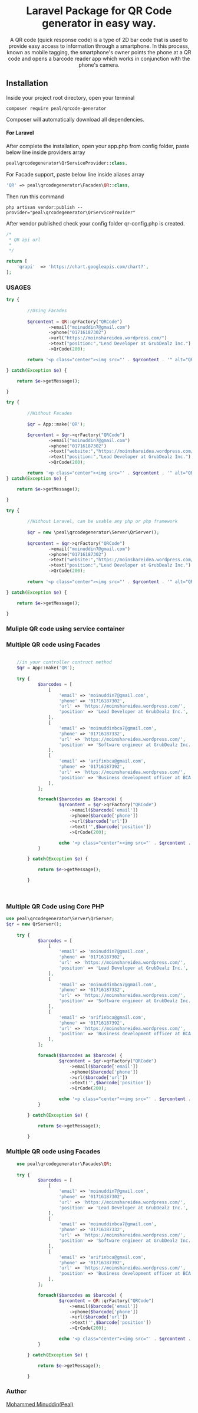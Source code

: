 <h1 align="center">Laravel Package for QR Code generator in easy way.</h1>

<p align="center">
    A QR code (quick response code) is a type of 2D bar code that is used to provide easy access to information through a smartphone. In this process, known as mobile tagging, the smartphone's owner points the phone at a QR code and opens a barcode reader app which works in conjunction with the phone's camera.
</p>

## Installation

Inside your project root directory, open your terminal

```shell
composer require peal/qrcode-generator
```

Composer will automatically download all dependencies.

#### For Laravel

After complete the installation, open your app.php from config folder, paste below line inside providers array 

```php
peal\qrcodegenerator\QrServiceProvider::class,
```

For Facade support, paste below line inside aliases array

```php
'QR' => peal\qrcodegenerator\Facades\QR::class,
```

Then run this command

```shell
php artisan vendor:publish --provider="peal\qrcodegenerator\QrServiceProvider"
```
After vendor published check your config folder qr-config.php is created.

```php
/*
 * QR api url
 * 
 */

return [
    'qrapi'  => 'https://chart.googleapis.com/chart?',
];
```

### USAGES 

```php
try {
        
        //Using Facades
        
        $qrcontent = QR::qrFactory("QRCode")
                ->email("moinuddin7@gmail.com")
                ->phone("01716187302")
                ->url("https://moinshareidea.wordpress.com/")
                ->text("position:","Lead Developer at GrubDealz Inc.")
                ->QrCode(200);

        return '<p class="center"><img src="' . $qrcontent . '" alt="QR Code" /></p>';

} catch(Exception $e) {

    return $e->getMessage();

}

try {
        
        //Without Facades
        
        $qr = App::make('QR');

        $qrcontent = $qr->qrFactory("QRCode")
                ->email("moinuddin7@gmail.com")
                ->phone("01716187302")
                ->text("website:","https://moinshareidea.wordpress.com/")
                ->text("position:","Lead Developer at GrubDealz Inc.")
                ->QrCode(200);

        return '<p class="center"><img src="' . $qrcontent . '" alt="QR Code" /></p>';
} catch(Exception $e) {

    return $e->getMessage();

}

try {
        
        //Without Laravel, can be usable any php or php framework 
        
        $qr = new \peal\qrcodegenerator\Server\QrServer();
        
        $qrcontent = $qr->qrFactory("QRCode")
                ->email("moinuddin7@gmail.com")
                ->phone("01716187302")
                ->text("website:","https://moinshareidea.wordpress.com/")
                ->text("position:","Lead Developer at GrubDealz Inc.")
                ->QrCode(200);
    
        return '<p class="center"><img src="' . $qrcontent . '" alt="QR Code" /></p>';

} catch(Exception $e) {

    return $e->getMessage();

}

```

### Muliple QR code using service container

### Multiple QR code using Facades

```php
    
    //in your controller contruct method
    $qr = App::make('QR');
    
    try {
            $barcodes = [
                [
                    'email' => 'moinuddin7@gmail.com',
                    'phone' => '01716187302',
                    'url' => 'https://moinshareidea.wordpress.com/',
                    'position' => 'Lead Developer at GrubDealz Inc.',
                ],
                [
                    'email' => 'moinuddinbca7@gmail.com',
                    'phone' => '01716187332',
                    'url' => 'https://moinshareidea.wordpress.com/',
                    'position' => 'Software engineer at GrubDealz Inc.',
                ],
                [
                    'email' => 'arifinbca@gmail.com',
                    'phone' => '01716187392',
                    'url' => 'https://moinshareidea.wordpress.com/',
                    'position' => 'Business development officer at BCA Bangladesh.',
                ],
            ];

            foreach($barcodes as $barcode) {
                    $qrcontent = $qr->qrFactory("QRCode")
                        ->email($barcode['email'])
                        ->phone($barcode['phone'])
                        ->url($barcode['url'])
                        ->text('',$barcode['position'])
                        ->QrCode(200);

                    echo '<p class="center"><img src="' . $qrcontent . '" alt="QR Code" /></p>';
            }

        } catch(Exception $e) {

            return $e->getMessage();

        }
        
        

```

### Multiple QR Code using Core PHP
```php
use peal\qrcodegenerator\Server\QrServer;
$qr = new QrServer();
    
    try {
            $barcodes = [
                [
                    'email' => 'moinuddin7@gmail.com',
                    'phone' => '01716187302',
                    'url' => 'https://moinshareidea.wordpress.com/',
                    'position' => 'Lead Developer at GrubDealz Inc.',
                ],
                [
                    'email' => 'moinuddinbca7@gmail.com',
                    'phone' => '01716187332',
                    'url' => 'https://moinshareidea.wordpress.com/',
                    'position' => 'Software engineer at GrubDealz Inc.',
                ],
                [
                    'email' => 'arifinbca@gmail.com',
                    'phone' => '01716187392',
                    'url' => 'https://moinshareidea.wordpress.com/',
                    'position' => 'Business development officer at BCA Bangladesh.',
                ],
            ];

            foreach($barcodes as $barcode) {
                    $qrcontent = $qr->qrFactory("QRCode")
                        ->email($barcode['email'])
                        ->phone($barcode['phone'])
                        ->url($barcode['url'])
                        ->text('',$barcode['position'])
                        ->QrCode(200);

                    echo '<p class="center"><img src="' . $qrcontent . '" alt="QR Code" /></p>';
            }

        } catch(Exception $e) {

            return $e->getMessage();

        }
```



### Multiple QR code using Facades

```php
    use peal\qrcodegenerator\Facades\QR;
    
    try {
            $barcodes = [
                [
                    'email' => 'moinuddin7@gmail.com',
                    'phone' => '01716187302',
                    'url' => 'https://moinshareidea.wordpress.com/',
                    'position' => 'Lead Developer at GrubDealz Inc.',
                ],
                [
                    'email' => 'moinuddinbca7@gmail.com',
                    'phone' => '01716187332',
                    'url' => 'https://moinshareidea.wordpress.com/',
                    'position' => 'Software engineer at GrubDealz Inc.',
                ],
                [
                    'email' => 'arifinbca@gmail.com',
                    'phone' => '01716187392',
                    'url' => 'https://moinshareidea.wordpress.com/',
                    'position' => 'Business development officer at BCA Bangladesh.',
                ],
            ];

            foreach($barcodes as $barcode) {
                    $qrcontent = QR::qrFactory("QRCode")
                        ->email($barcode['email'])
                        ->phone($barcode['phone'])
                        ->url($barcode['url'])
                        ->text('',$barcode['position'])
                        ->QrCode(200);

                    echo '<p class="center"><img src="' . $qrcontent . '" alt="QR Code" /></p>';
            }

        } catch(Exception $e) {

            return $e->getMessage();

        }

```

### Author

[Mohammed Minuddin(Peal)](https://moinshareidea.wordpress.com)
